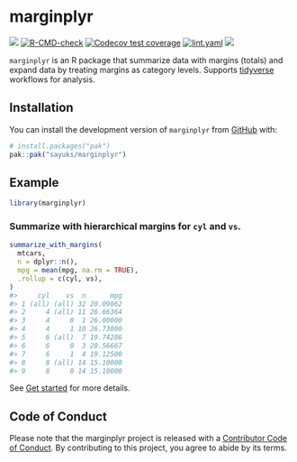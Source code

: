 
<!-- README.md is generated from README.Rmd. Please edit that file -->

# marginplyr

<!-- badges: start -->

<a href = "https://CRAN.R-project.org/package=marginplyr" target = "_blank"><img src="https://www.r-pkg.org/badges/version/marginplyr"></a>
[![R-CMD-check](https://github.com/sayuks/marginplyr/actions/workflows/R-CMD-check.yaml/badge.svg)](https://github.com/sayuks/marginplyr/actions/workflows/R-CMD-check.yaml)
[![Codecov test
coverage](https://codecov.io/gh/sayuks/marginplyr/graph/badge.svg)](https://app.codecov.io/gh/sayuks/marginplyr)
[![lint.yaml](https://github.com/sayuks/marginplyr/actions/workflows/lint.yaml/badge.svg)](https://github.com/sayuks/marginplyr/actions/workflows/lint.yaml)
<a href = "https://sayuks.github.io/marginplyr/" target = "_blank"><img src="https://cranlogs.r-pkg.org/badges/marginplyr"></a>
<!-- badges: end -->

`marginplyr` is an R package that summarize data with margins (totals)
and expand data by treating margins as category levels. Supports
[tidyverse](https://www.tidyverse.org/) workflows for analysis.

## Installation

<!-- You can install `marginplyr` from CRAN: -->
<!-- ``` r -->
<!-- install.packages("marginplyr") -->
<!-- ``` -->

You can install the development version of `marginplyr` from
[GitHub](https://github.com/) with:

``` r
# install.packages("pak")
pak::pak("sayuks/marginplyr")
```

## Example

``` r
library(marginplyr)
```

### Summarize with hierarchical margins for `cyl` and `vs`.

``` r
summarize_with_margins(
  mtcars,
  n = dplyr::n(),
  mpg = mean(mpg, na.rm = TRUE),
  .rollup = c(cyl, vs),
)
#>     cyl    vs  n      mpg
#> 1 (all) (all) 32 20.09062
#> 2     4 (all) 11 26.66364
#> 3     4     0  1 26.00000
#> 4     4     1 10 26.73000
#> 5     6 (all)  7 19.74286
#> 6     6     0  3 20.56667
#> 7     6     1  4 19.12500
#> 8     8 (all) 14 15.10000
#> 9     8     0 14 15.10000
```

See [Get
started](https://sayuks.github.io/marginplyr/vignettes/get_started.html)
for more details.

## Code of Conduct

Please note that the marginplyr project is released with a [Contributor
Code of
Conduct](https://contributor-covenant.org/version/2/1/CODE_OF_CONDUCT.html).
By contributing to this project, you agree to abide by its terms.
